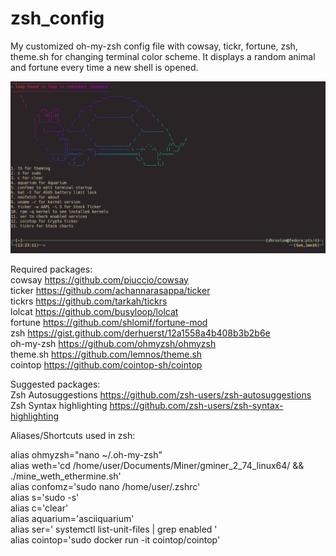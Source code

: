 # zsh_config
My customized oh-my-zsh config file with cowsay, tickr, fortune, zsh, theme.sh for changing terminal color scheme. It displays a random animal and fortune every time a new shell is opened.

![alt text](image.png)

Required packages:<br/>
cowsay https://github.com/piuccio/cowsay<br/>  ticker https://github.com/achannarasappa/ticker<br/>  tickrs https://github.com/tarkah/tickrs<br/>  lolcat https://github.com/busyloop/lolcat<br/>  fortune https://github.com/shlomif/fortune-mod<br/>  zsh https://gist.github.com/derhuerst/12a1558a4b408b3b2b6e<br/>  oh-my-zsh https://github.com/ohmyzsh/ohmyzsh<br/>  theme.sh https://github.com/lemnos/theme.sh<br/> cointop https://github.com/cointop-sh/cointop<br/>

Suggested packages:<br/>
Zsh Autosuggestions https://github.com/zsh-users/zsh-autosuggestions<br/> Zsh Syntax highlighting https://github.com/zsh-users/zsh-syntax-highlighting<br/>

Aliases/Shortcuts used in zsh:<br/>

alias ohmyzsh="nano ~/.oh-my-zsh"<br/>
alias weth='cd /home/user/Documents/Miner/gminer_2_74_linux64/ && ./mine_weth_ethermine.sh'<br/>
alias confomz='sudo nano /home/user/.zshrc'<br/>
alias s='sudo -s'<br/>
alias c='clear'<br/>
alias aquarium='asciiquarium'<br/>
alias ser=' systemctl list-unit-files | grep enabled '<br/>
alias cointop='sudo docker run -it cointop/cointop'<br/>
